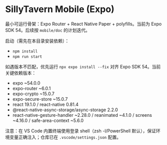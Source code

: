 # SillyTavern Mobile (Expo)

最小可运行骨架：Expo Router + React Native Paper + polyfills。当前为 Expo SDK 54。后续按 `mobile/doc` 的计划迭代。

启动（需先在本目录安装依赖）：
- `npm install`
- `npm run start`

如遇版本不匹配，优先运行 `npx expo install --fix` 对齐 Expo SDK 54。当前关键依赖版本：

- expo ~54.0.0
- expo-router ~6.0.1
- expo-crypto ~15.0.7
- expo-secure-store ~15.0.7
- react 19.1.0 / react-native 0.81.4
- @react-native-async-storage/async-storage 2.2.0
- react-native-gesture-handler ~2.28.0 / reanimated ~4.1.0 / screens ~4.16.0 / safe-area-context ~5.6.0

注意：在 VS Code 内置终端使用登录 shell（zsh -l/PowerShell 默认），保证环境变量正确注入；仓库已在 `.vscode/settings.json` 配置。
